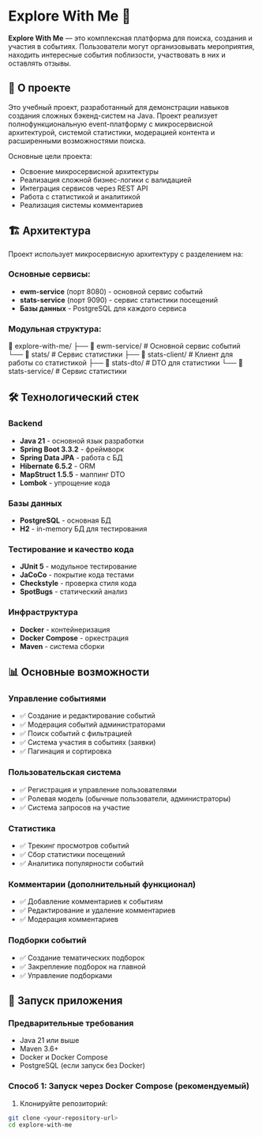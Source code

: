 # Explore With Me 🎯

**Explore With Me** — это комплексная платформа для поиска, создания и участия в событиях. Пользователи могут организовывать мероприятия, находить интересные события поблизости, участвовать в них и оставлять отзывы.

## 📖 О проекте

Это учебный проект, разработанный для демонстрации навыков создания сложных бэкенд-систем на Java. Проект реализует полнофункциональную event-платформу с микросервисной архитектурой, системой статистики, модерацией контента и расширенными возможностями поиска.

Основные цели проекта:
- Освоение микросервисной архитектуры
- Реализация сложной бизнес-логики с валидацией
- Интеграция сервисов через REST API
- Работа с статистикой и аналитикой
- Реализация системы комментариев

## 🏗 Архитектура

Проект использует микросервисную архитектуру с разделением на:

### Основные сервисы:
- **ewm-service** (порт 8080) - основной сервис событий
- **stats-service** (порт 9090) - сервис статистики посещений
- **Базы данных** - PostgreSQL для каждого сервиса

### Модульная структура:
📁 explore-with-me/
├── 📁 ewm-service/          # Основной сервис событий
└── 📁 stats/               # Сервис статистики
    ├── 📁 stats-client/    # Клиент для работы со статистикой
    ├── 📁 stats-dto/       # DTO для статистики
    └── 📁 stats-service/   # Сервис статистики


## 🛠 Технологический стек

### Backend
- **Java 21** - основной язык разработки
- **Spring Boot 3.3.2** - фреймворк
- **Spring Data JPA** - работа с БД
- **Hibernate 6.5.2** - ORM
- **MapStruct 1.5.5** - маппинг DTO
- **Lombok** - упрощение кода

### Базы данных
- **PostgreSQL** - основная БД
- **H2** - in-memory БД для тестирования

### Тестирование и качество кода
- **JUnit 5** - модульное тестирование
- **JaCoCo** - покрытие кода тестами
- **Checkstyle** - проверка стиля кода
- **SpotBugs** - статический анализ

### Инфраструктура
- **Docker** - контейнеризация
- **Docker Compose** - оркестрация
- **Maven** - система сборки

## 📊 Основные возможности

### Управление событиями
- ✅ Создание и редактирование событий
- ✅ Модерация событий администраторами
- ✅ Поиск событий с фильтрацией
- ✅ Система участия в событиях (заявки)
- ✅ Пагинация и сортировка

### Пользовательская система
- ✅ Регистрация и управление пользователями
- ✅ Ролевая модель (обычные пользователи, администраторы)
- ✅ Система запросов на участие

### Статистика
- ✅ Трекинг просмотров событий
- ✅ Сбор статистики посещений
- ✅ Аналитика популярности событий

### Комментарии (дополнительный функционал)
- ✅ Добавление комментариев к событиям
- ✅ Редактирование и удаление комментариев
- ✅ Модерация комментариев

### Подборки событий
- ✅ Создание тематических подборок
- ✅ Закрепление подборок на главной
- ✅ Управление подборками

## 🚀 Запуск приложения

### Предварительные требования
- Java 21 или выше
- Maven 3.6+
- Docker и Docker Compose
- PostgreSQL (если запуск без Docker)

### Способ 1: Запуск через Docker Compose (рекомендуемый)

1. Клонируйте репозиторий:
```bash
git clone <your-repository-url>
cd explore-with-me
